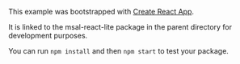 This example was bootstrapped with [Create React App](https://github.com/facebook/create-react-app).

It is linked to the msal-react-lite package in the parent directory for development purposes.

You can run `npm install` and then `npm start` to test your package.
